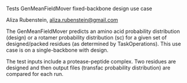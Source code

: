 Tests GenMeanFieldMover fixed-backbone design use case 

Aliza Rubenstein, aliza.rubenstein@gmail.com

The GenMeanFieldMover predicts an amino acid probability distribution (design) or a rotamer probability distribution (sc) for a given set of designed/packed residues (as determined by TaskOperations).  This use case is on a single-backbone with design.

The test inputs include a protease-peptide complex.  Two residues are designed and then output files (transfac probability distribution) are compared for each run. 
